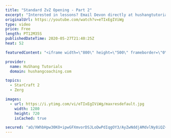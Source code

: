 ```yaml
---
title: "Standard ZvZ Opening - Part 2"
excerpt: "Interested in lessons? Email Devon directly at hushangtutorials@outlook.com ------------------------------------------------------------------------------------------------------- Want to support HuShang Tutorials directly? Patreon is a website where you can contribute a monthly donation that will help"
originalUrl: https://youtube.com/watch?v=eTIxEgIViWg
type: video
price: Free
length: PT12M35S
publishedDateTime: 2020-05-27T21:40:25Z
heat: 52

featuredContent: "<iframe width=\"800\" height=\"500\" frameborder=\"0\" src=\"https://www.youtube.com/embed/eTIxEgIViWg\" allow=\"accelerometer; autoplay; encrypted-media; gyroscope; picture-in-picture\" allowfullscreen></iframe>"

provider:
  name: HuShang Tutorials
  domain: hushangcoaching.com

topics:
  - StarCraft 2
  - Zerg

images:
  - url: https://i.ytimg.com/vi/eTIxEgIViWg/maxresdefault.jpg
    width: 1280
    height: 720
    isCached: true

secured: "aO/XWhbHpw30KO+ipwGFXmvorDSJLoDwPdIqgOY3/AyZwNddjAMdvlNy8iQZ+dD2BDzCBsbYyLI2WEk15fvkqYUpUbTqLFt7D3g8u92ENVsxkJi9m7Z1gr4WAn3GUAH4Dc87NTh2WH2Yj/atr6HI05nhvG6WJArDzkXgreHrb+pLieH9bv7pwMZnWCORNSQvbRnFswRNB2lTbOqF+AXyE6S0ubyYz2abUUgyJf+h3Xw3ILgrpGyqxHEvqmwtBnbcAfoAIifhzV7rqifq5gAILbLQZGr/69YIchmYMwID1LuD/Nv+966Bk4wc3H1FawQwab98QPgGh8X1WgYGXhaM5q5TDKapCrfwMUHGCCEtvsobhsaZiqp0B29YptlhTjP2y+NyfSbRy0UpYg4pyHU4nMaTGY5/MSvBQLuxzWOeGR0=;PDizjk1dkMBCoY6ewa+GVQ=="
---
```


